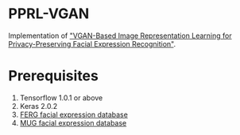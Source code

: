 # PPRL-VGAN
Implementation of ["VGAN-Based Image Representation Learning for Privacy-Preserving Facial Expression Recognition"](https://arxiv.org/pdf/1803.07100.pdf).

# Prerequisites
1) Tensorflow 1.0.1 or above
2) Keras 2.0.2
3) [FERG facial expression database](https://grail.cs.washington.edu/projects/deepexpr/ferg-db.html)
4) [MUG facial expression database](https://mug.ee.auth.gr/fed/)
